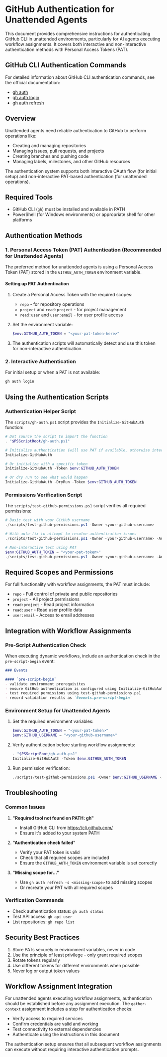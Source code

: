 # GitHub Authentication for Unattended Agents

This document provides comprehensive instructions for authenticating GitHub CLI in unattended environments, particularly for AI agents executing workflow assignments. It covers both interactive and non-interactive authentication methods with Personal Access Tokens (PAT).

## GitHub CLI Authentication Commands

For detailed information about GitHub CLI authentication commands, see the official documentation:
- [gh auth](https://cli.github.com/manual/gh_auth)
- [gh auth login](https://cli.github.com/manual/gh_auth_login)
- [gh auth refresh](https://cli.github.com/manual/gh_auth_refresh)

## Overview

Unattended agents need reliable authentication to GitHub to perform operations like:
- Creating and managing repositories
- Managing issues, pull requests, and projects
- Creating branches and pushing code
- Managing labels, milestones, and other GitHub resources

The authentication system supports both interactive OAuth flow (for initial setup) and non-interactive PAT-based authentication (for unattended operations).

## Required Tools

- GitHub CLI (`gh`) must be installed and available in PATH
- PowerShell (for Windows environments) or appropriate shell for other platforms

## Authentication Methods

### 1. Personal Access Token (PAT) Authentication (Recommended for Unattended Agents)

The preferred method for unattended agents is using a Personal Access Token (PAT) stored in the `GITHUB_AUTH_TOKEN` environment variable.

#### Setting up PAT Authentication

1. Create a Personal Access Token with the required scopes:
   - `repo` - for repository operations
   - `project` and `read:project` - for project management
   - `read:user` and `user:email` - for user profile access

2. Set the environment variable:
   ```powershell
   $env:GITHUB_AUTH_TOKEN = "<your-pat-token-here>"
   ```

3. The authentication scripts will automatically detect and use this token for non-interactive authentication.

### 2. Interactive Authentication

For initial setup or when a PAT is not available:
```powershell
gh auth login
```

## Using the Authentication Scripts

### Authentication Helper Script

The `scripts/gh-auth.ps1` script provides the `Initialize-GitHubAuth` function:

```powershell
# Dot source the script to import the function
. "$PSScriptRoot/gh-auth.ps1"

# Initialize authentication (will use PAT if available, otherwise interactive)
Initialize-GitHubAuth

# Or initialize with a specific token
Initialize-GitHubAuth -Token $env:GITHUB_AUTH_TOKEN

# Or dry run to see what would happen
Initialize-GitHubAuth -DryRun -Token $env:GITHUB_AUTH_TOKEN
```

### Permissions Verification Script

The `scripts/test-github-permissions.ps1` script verifies all required permissions:

```powershell
# Basic test with your GitHub username
./scripts/test-github-permissions.ps1 -Owner <your-github-username>

# With auto-fix to attempt to resolve authentication issues
./scripts/test-github-permissions.ps1 -Owner <your-github-username> -AutoFixAuth

# Non-interactive test using PAT
$env:GITHUB_AUTH_TOKEN = "<your-pat-token>"
./scripts/test-github-permissions.ps1 -Owner <your-github-username> -AutoFixAuth
```

## Required Scopes and Permissions

For full functionality with workflow assignments, the PAT must include:

- `repo` - Full control of private and public repositories
- `project` - All project permissions
- `read:project` - Read project information
- `read:user` - Read user profile data
- `user:email` - Access to email addresses

## Integration with Workflow Assignments

### Pre-Script Authentication Check

When executing dynamic workflows, include an authentication check in the `pre-script-begin` event:

```markdown
### Events

#### `pre-script-begin`
- validate environment prerequisites
- ensure GitHub authentication is configured using Initialize-GitHubAuth
- test required permissions using test-github-permissions.ps1
- record validation results as `#events.pre-script-begin`
```

### Environment Setup for Unattended Agents

1. Set the required environment variables:
   ```powershell
   $env:GITHUB_AUTH_TOKEN = "<your-pat-token>"
   $env:GITHUB_USERNAME = "<your-github-username>"
   ```

2. Verify authentication before starting workflow assignments:
   ```powershell
   . "$PSScriptRoot/gh-auth.ps1"
   Initialize-GitHubAuth -Token $env:GITHUB_AUTH_TOKEN
   ```

3. Run permission verification:
   ```powershell
   ./scripts/test-github-permissions.ps1 -Owner $env:GITHUB_USERNAME -AutoFixAuth
   ```

## Troubleshooting

### Common Issues

1. **"Required tool not found on PATH: gh"**
   - Install GitHub CLI from https://cli.github.com/
   - Ensure it's added to your system PATH

2. **"Authentication check failed"**
   - Verify your PAT token is valid
   - Check that all required scopes are included
   - Ensure the `GITHUB_AUTH_TOKEN` environment variable is set correctly

3. **"Missing scope for..."**
   - Use `gh auth refresh -s <missing-scope>` to add missing scopes
   - Or recreate your PAT with all required scopes

### Verification Commands

- Check authentication status: `gh auth status`
- Test API access: `gh api user`
- List repositories: `gh repo list`

## Security Best Practices

1. Store PATs securely in environment variables, never in code
2. Use the principle of least privilege - only grant required scopes
3. Rotate tokens regularly
4. Use different tokens for different environments when possible
5. Never log or output token values

## Workflow Assignment Integration

For unattended agents executing workflow assignments, authentication should be established before any assignment execution. The `gather-context` assignment includes a step for authentication checks:

- Verify access to required services
- Confirm credentials are valid and working
- Test connectivity to external dependencies
- Authenticate using the instructions in this document

The authentication setup ensures that all subsequent workflow assignments can execute without requiring interactive authentication prompts.